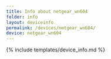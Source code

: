```yaml
---
title: Info about netgear_wn604
folder: info
layout: deviceinfo
permalink: /devices/netgear_wn604/
device: netgear_wn604
---
```

{% include templates/device_info.md %}
